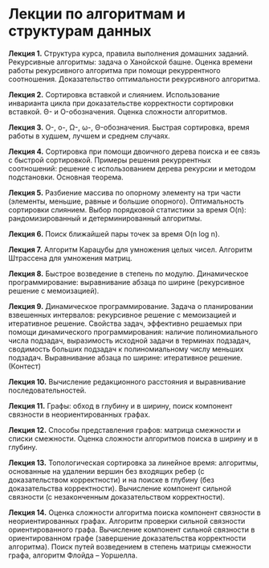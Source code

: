 # Лекции по алгоритмам и структурам данных

<b>Лекция 1.</b> Структура курса, правила выполнения домашних заданий. Рекурсивные алгоритмы: задача о Ханойской башне. Оценка времени работы рекурсивного алгоритма при помощи рекуррентного соотношения. Доказательство оптимальности рекурсивного алгоритма.

<b>Лекция 2.</b> Сортировка вставкой и слиянием. Использование инварианта цикла при доказательстве корректности сортировки вставкой. Θ- и O-обозначения. Оценка сложности алгоритмов.

<b>Лекция 3.</b> О-, o-, Ω-, ω-, Θ-обозначения. Быстрая сортировка, время работы в худшем, лучшем и среднем случаях.

<b>Лекция 4.</b> Сортировка при помощи двоичного дерева поиска и ее связь с быстрой сортировкой. Примеры решения рекуррентных соотношений: решение с использованием дерева рекурсии и методом подстановки. Основная теорема.

<b>Лекция 5.</b> Разбиение массива по опорному элементу на три части (элементы, меньшие, равные и большие опорного). Оптимальность сортировки слиянием. Выбор порядковой статистики за время O(n): рандомизированный и детерминированный алгоритмы.

<b>Лекция 6.</b> Поиск ближайшей пары точек за время O(n log n).

<b>Лекция 7.</b> Алгоритм Карацубы для умножения целых чисел. Алгоритм Штрассена для умножения матриц.

<b>Лекция 8.</b> Быстрое возведение в степень по модулю. Динамическое программирование: выравнивание абзаца по ширине (рекурсивное решение с мемоизацией).

<b>Лекция 9.</b> Динамическое программирование. Задача о планировании взвешенных интервалов: рекурсивное решение с мемоизацией и итеративное решение. Свойства задач, эффективно решаемых при помощи динамического программирования: наличие полиномиального числа подзадач, выразимость исходной задачи в терминах подзадач, сводимость больших подзадач к полиномиальному числу меньших подзадач. Выравнивание абзаца по ширине: итеративное решение. (Контест)

<b>Лекция 10.</b> Вычисление редакционного расстояния и выравнивание последовательностей.

<b>Лекция 11.</b> Графы: обход в глубину и в ширину, поиск компонент связности в неориентированных графах.

<b>Лекция 12.</b> Способы представления графов: матрица смежности и списки смежности. Оценка сложности алгоритмов поиска в ширину и в глубину.

<b>Лекция 13.</b> Топологическая сортировка за линейное время: алгоритмы, основанные на удалении вершин без входящих ребер (с доказательством корректности) и на поиске в глубину (без доказательства корректности). Вычисление компонент сильной связности (с незаконченным доказательством корректности).

<b>Лекция 14.</b> Оценка сложности алгоритма поиска компонент связности в неориентированных графах. Алгоритм проверки сильной связности ориентированного графа. Вычисление компонент сильной связности в ориентированном графе (завершение доказательства корректности алгоритма). Поиск путей возведением в степень матрицы смежности графа, алгоритм Флойда – Уоршелла.
